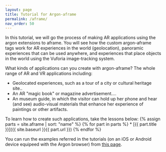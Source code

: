```yaml
---
layout: page
title: Tutorial for Argon-aframe
permalink: /aframe/
nav_order: 50
---
```


In this tutorial, we will go the process of making AR applications using the argon extensions to aframe. You will see how the custom argon-aframe tags work for AR experiences in the world (geolocation), panoramic experiences that can be used anywhere, and experiences that place objects in the world using the Vuforia image-tracking system.

What kinds of applications can you create with argon-aframe? The whole range of AR and VR applications including:

* Geolocated experiences, such as a tour of a city or cultural heritage site..
* An AR "magic book" or magazine advertisement....
* An museum guide, in which the visitor can hold up her phone and hear (and see) audio-visual materials that enhance her experience of paintings or other artifacts. 

To learn how to create such applications, take the lessons below:
{% assign parts = site.aframe | sort: "name" %}
{% for part in parts %} * [{{ part.title }}]({{ site.baseurl }}{{ part.url }}) 
{% endfor %} 

You can run the examples referred in the tutorials (on an iOS or Android device equipeed with the Argon browser) from [this page](https://rawgit.com/argonjs/design-tools/gh-pages/code/index.html).